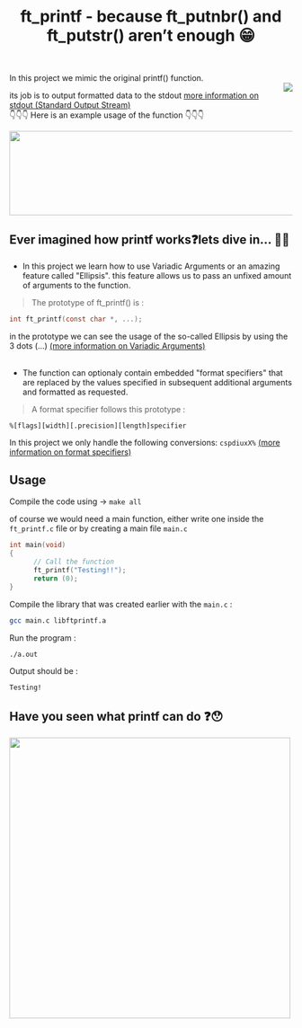 <h1 align="center">ft_printf - because ft_putnbr() and ft_putstr() aren’t enough 😁</h1>
</br>

In this project we mimic the original printf() function.
</br>
<img align="right" src="https://user-images.githubusercontent.com/113459534/219955883-79263933-b1b7-4578-b340-a6ac161dcc04.jpeg"/>

its job is to output formatted data to the stdout [more information on stdout (Standard Output Stream)](https://en.cppreference.com/w/cpp/io/c/std_streams) </br>
👇👇👇 Here is an example usage of the function 👇👇👇

<img src= "https://user-images.githubusercontent.com/113459534/219958739-4b4c9b64-528b-4d4e-b80b-aaff5698d902.png" width="600" height="150"/>

## Ever imagined how printf works❓lets dive in... 🏊‍♂️

- In this project we learn how to use Variadic Arguments or an amazing feature called "Ellipsis".
this feature allows us to pass an unfixed amount of arguments to the function.

> The prototype of ft_printf() is :

```c
int ft_printf(const char *, ...);
```
in the prototype we can see the usage of the so-called Ellipsis by using the 3 dots (...) [(more information on Variadic Arguments)](https://en.cppreference.com/w/cpp/language/variadic_arguments#:~:text=Allows%20a%20function%20to%20accept,list%20of%20a%20function%20declaration.)
</br>
</br>
- The function can optionaly contain embedded "format specifiers" that are replaced by the values specified in subsequent additional arguments and formatted as requested.

> A format specifier follows this prototype :

``%[flags][width][.precision][length]specifier``

In this project we only handle the following conversions: ``cspdiuxX%``
[(more information on format specifiers)](https://cplusplus.com/reference/cstdio/printf/)

## Usage

Compile the code using -> ``make all``

of course we would need a main function, either write one inside the ``ft_printf.c`` file or by creating a main file ``main.c``

```c
int main(void)
{
      // Call the function
      ft_printf("Testing!!");
      return (0);
}
```
Compile the library that was created earlier with the ``main.c`` :

```bash
gcc main.c libftprintf.a
```
Run the program :
```bash
./a.out
```
Output should be : 
```
Testing!
```
## Have you seen what printf can do ❓😯
<img src= "https://user-images.githubusercontent.com/113459534/220216680-ccfe50d5-5172-4f23-a72d-5e13e6c5b22c.jpeg" width="500" height="500"/>
